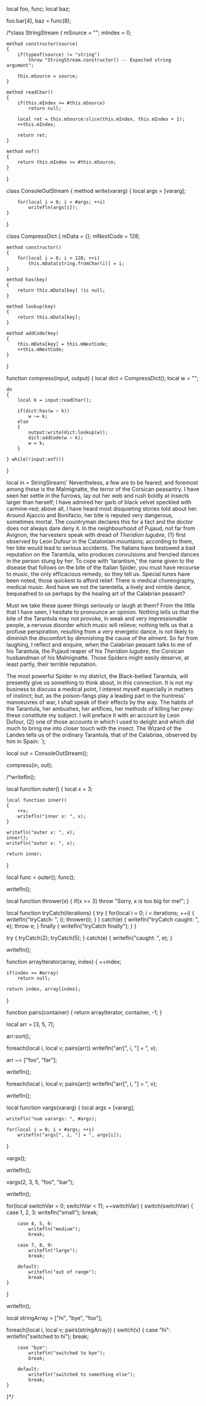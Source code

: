 local foo, func;
local baz;

foo.bar[4], baz = func(8);

/*class StringStream
{
	mSource = "";
	mIndex = 0;
	
	method constructor(source)
	{
		if(typeof(source) != "string")
			throw "StringStream.constructor() -- Expected string argument";
			
		this.mSource = source;
	}
	
	method readChar()
	{
		if(this.mIndex >= #this.mSource)
			return null;
		
		local ret = this.mSource:slice(this.mIndex, this.mIndex + 1);
		++this.mIndex;

		return ret;
	}
	
	method eof()
	{
		return this.mIndex >= #this.mSource;
	}
}

class ConsoleOutStream
{
	method write(vararg)
	{
		local args = [vararg];
		
		for(local i = 0; i < #args; ++i)
			writefln(args[i]);
	}
}

class CompressDict
{
	mData = {};
	mNextCode = 128;

	method constructor()
	{
		for(local i = 0; i < 128; ++i)
			this.mData[string.fromChar(i)] = i;
	}
	
	method has(key)
	{
		return this.mData[key] !is null;
	}

	method lookup(key)
	{
		return this.mData[key];
	}

	method addCode(key)
	{
		this.mData[key] = this.mNextCode;
		++this.mNextCode;
	}
}

function compress(input, output)
{
	local dict = CompressDict();
	local w = "";

	do
	{
		local k = input:readChar();

		if(dict:has(w ~ k))
			w ~= k;
		else
		{
			output:write(dict:lookup(w));
			dict:addCode(w ~ k);
			w = k;
		}

	} while(!input:eof())
}

local in = StringStream(`
Nevertheless, a few are to be feared; and foremost among these is the
Malmignatte, the terror of the Corsican peasantry.  I have seen her
settle in the furrows, lay out her web and rush boldly at insects larger
than herself; I have admired her garb of black velvet speckled with
carmine-red; above all, I have heard most disquieting stories told about
her.  Around Ajaccio and Bonifacio, her bite is reputed very dangerous,
sometimes mortal.  The countryman declares this for a fact and the doctor
does not always dare deny it.  In the neighbourhood of Pujaud, not far
from Avignon, the harvesters speak with dread of _Theridion lugubre_, {1}
first observed by Leon Dufour in the Catalonian mountains; according to
them, her bite would lead to serious accidents.  The Italians have
bestowed a bad reputation on the Tarantula, who produces convulsions and
frenzied dances in the person stung by her.  To cope with 'tarantism,'
the name given to the disease that follows on the bite of the Italian
Spider, you must have recourse to music, the only efficacious remedy, so
they tell us.  Special tunes have been noted, those quickest to afford
relief.  There is medical choreography, medical music.  And have we not
the tarentella, a lively and nimble dance, bequeathed to us perhaps by
the healing art of the Calabrian peasant?

Must we take these queer things seriously or laugh at them?  From the
little that I have seen, I hesitate to pronounce an opinion.  Nothing
tells us that the bite of the Tarantula may not provoke, in weak and very
impressionable people, a nervous disorder which music will relieve;
nothing tells us that a profuse perspiration, resulting from a very
energetic dance, is not likely to diminish the discomfort by diminishing
the cause of the ailment.  So far from laughing, I reflect and enquire,
when the Calabrian peasant talks to me of his Tarantula, the Pujaud
reaper of his _Theridion lugubre_, the Corsican husbandman of his
Malmignatte.  Those Spiders might easily deserve, at least partly, their
terrible reputation.

The most powerful Spider in my district, the Black-bellied Tarantula,
will presently give us something to think about, in this connection.  It
is not my business to discuss a medical point, I interest myself
especially in matters of instinct; but, as the poison-fangs play a
leading part in the huntress' manoeuvres of war, I shall speak of their
effects by the way.  The habits of the Tarantula, her ambushes, her
artifices, her methods of killing her prey: these constitute my subject.
I will preface it with an account by Leon Dufour, {2} one of those
accounts in which I used to delight and which did much to bring me into
closer touch with the insect.  The Wizard of the Landes tells us of the
ordinary Tarantula, that of the Calabrias, observed by him in Spain:
 `);
 
local out = ConsoleOutStream();

compress(in, out);

/*writefln();

local function outer()
{
	local x = 3;

	local function inner()
	{
		++x;
		writefln("inner x: ", x);
	}

	writefln("outer x: ", x);
	inner();
	writefln("outer x: ", x);

	return inner;
}

local func = outer();
func();

writefln();

local function thrower(x)
{
	if(x >= 3)
		throw "Sorry, x is too big for me!";
}

local function tryCatch(iterations)
{
	try
	{
		for(local i = 0; i < iterations; ++i)
		{
			writefln("tryCatch: ", i);
			thrower(i);
		}
	}
	catch(e)
	{
		writefln("tryCatch caught: ", e);
		throw e;
	}
	finally
	{
		writefln("tryCatch finally");
	}
}

try
{
	tryCatch(2);
	tryCatch(5);
}
catch(e)
{
	writefln("caught: ", e);
}

writefln();

function arrayIterator(array, index)
{
	++index;

	if(index >= #array)
		return null;

	return index, array[index];
}

function pairs(container)
{
	return arrayIterator, container, -1;
}

local arr = [3, 5, 7];

arr:sort();

foreach(local i, local v; pairs(arr))
	writefln("arr[", i, "] = ", v);

arr ~= ["foo", "far"];

writefln();

foreach(local i, local v; pairs(arr))
	writefln("arr[", i, "] = ", v);

writefln();

local function vargs(vararg)
{
	local args = [vararg];

	writefln("num varargs: ", #args);

	for(local i = 0; i < #args; ++i)
		writefln("args[", i, "] = ", args[i]);
}

vargs();

writefln();

vargs(2, 3, 5, "foo", "bar");

writefln();

for(local switchVar = 0; switchVar < 11; ++switchVar)
{
	switch(switchVar)
	{
		case 1, 2, 3:
			writefln("small");
			break;

		case 4, 5, 6:
			writefln("medium");
			break;
			
		case 7, 8, 9:
			writefln("large");
			break;
			
		default:
			writefln("out of range");
			break;
	}
}

writefln();

local stringArray = ["hi", "bye", "foo"];

foreach(local i, local v; pairs(stringArray))
{
	switch(v)
	{
		case "hi":
			writefln("switched to hi");
			break;
			
		case "bye":
			writefln("switched to bye");
			break;
			
		default:
			writefln("switched to something else");
			break;
	}
}*/